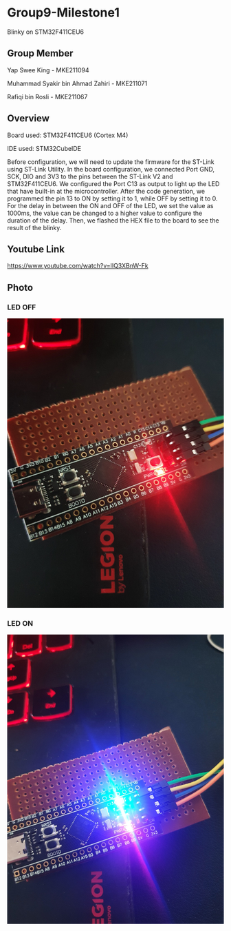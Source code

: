 # Group9-Milestone1
Blinky on STM32F411CEU6

## Group Member

Yap Swee King - MKE211094

Muhammad Syakir bin Ahmad Zahiri - MKE211071

Rafiqi bin Rosli - MKE211067

## Overview

Board used: STM32F411CEU6 (Cortex M4)

IDE used: STM32CubeIDE

Before configuration, we will need to update the firmware for the ST-Link using ST-Link Utility.
In the board configuration, we connected Port GND, SCK, DIO and 3V3 to the pins between the ST-Link V2 and STM32F411CEU6. 
We configured the Port C13 as output to light up the LED that have built-in at the microcontroller.
After the code generation, we programmed the pin 13 to ON by setting it to 1, while OFF by setting it to 0. For the delay in between the ON and OFF of the LED,
we set the value as 1000ms, the value can be changed to a higher value to configure the duration of the delay. 
Then, we flashed the HEX file to the board to see the result of the blinky.

## Youtube Link

https://www.youtube.com/watch?v=lIQ3XBnW-Fk

## Photo
### LED OFF
![LED OFF](https://github.com/woshiicyrus/Group9-Milestone1/blob/main/LED%20OFF.jpg)
### LED ON
![LED ON](https://github.com/woshiicyrus/Group9-Milestone1/blob/main/LED%20ON.jpg)
